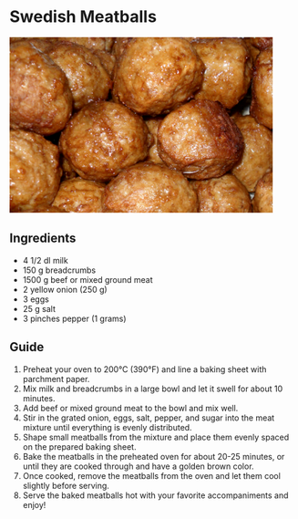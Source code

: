 # Swedish Meatballs
![Meatballs](Kottbullar.png)

## Ingredients
- 4 1/2 dl milk
- 150 g breadcrumbs
- 1500 g beef or mixed ground meat
- 2 yellow onion (250 g) 
- 3 eggs 
- 25 g salt
- 3 pinches pepper (1 grams)

## Guide
1. Preheat your oven to 200°C (390°F) and line a baking sheet with parchment paper.
2. Mix milk and breadcrumbs in a large bowl and let it swell for about 10 minutes.
3. Add beef or mixed ground meat to the bowl and mix well.
4. Stir in the grated onion, eggs, salt, pepper, and sugar into the meat mixture until everything is evenly distributed.
5. Shape small meatballs from the mixture and place them evenly spaced on the prepared baking sheet.
6. Bake the meatballs in the preheated oven for about 20-25 minutes, or until they are cooked through and have a golden brown color.
7. Once cooked, remove the meatballs from the oven and let them cool slightly before serving.
8. Serve the baked meatballs hot with your favorite accompaniments and enjoy!